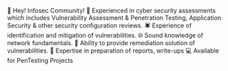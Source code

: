  👋 Hey! Infosec Community!
 💞️ Experienced in cyber security assessments which includes Vulnerability Assessment & Penetration Testing, Application Security & other security configuration       reviews.
🕷 Experience of identification and mitigation of vulnerabilities.
🌐 Sound knowledge of network fundamentals.
🔑 Ability to provide remediation solution of vulnerabilities.
📝 Expertise in preparation of reports, write-ups
💻 Available for PenTesting Projects

<!---
LavanKumarUdutha/LavanKumarUdutha is a ✨ special ✨ repository because its `README.md` (this file) appears on your GitHub profile.
You can click the Preview link to take a look at your changes.
--->
